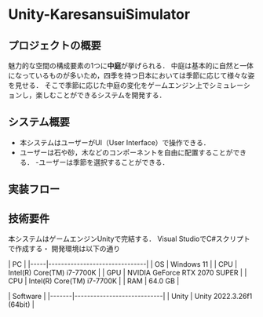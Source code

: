 # Unity-KaresansuiSimulator
## プロジェクトの概要
魅力的な空間の構成要素の1つに**中庭**が挙げられる．
中庭は基本的に自然と一体になっているものが多いため，四季を持つ日本においては季節に応じて様々な姿を見せる．
そこで季節に応じた中庭の変化をゲームエンジン上でシミュレーションし，楽しむことができるシステムを開発する．

## システム概要
- 本システムはユーザーがUI（User Interface）で操作できる．
- ユーザーは石や砂，木などのコンポーネントを自由に配置することができる．
-ユーザーは季節を選択することができる．

## 実装フロー


## 技術要件
本システムはゲームエンジンUnityで完結する．
Visual StudioでC#スクリプトで作成する・
開発環境は以下の通り

|                 PC                  |
|-----|-------------------------------|
| OS  |           Windows 11          |
| CPU |   Intel(R) Core(TM) i7-7700K  |
| GPU | NVIDIA GeForce RTX 2070 SUPER |
| CPU |   Intel(R) Core(TM) i7-7700K  |
| RAM |            64.0 GB            |

|              Software              |
|-------|----------------------------|
| Unity | Unity 2022.3.26f1 (64bit)  |

